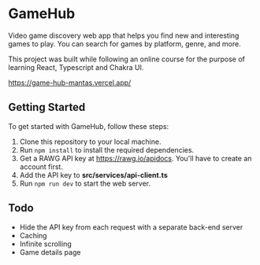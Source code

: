 # GameHub

Video game discovery web app that helps you find new and interesting games to play. You can search for games by platform, genre, and more. 

This project was built while following an online course for the purpose of learning React, Typescript and Chakra UI.

https://game-hub-mantas.vercel.app/

## Getting Started

To get started with GameHub, follow these steps:

1. Clone this repository to your local machine.
2. Run `npm install` to install the required dependencies.
3. Get a RAWG API key at https://rawg.io/apidocs. You'll have to create an account first. 
4. Add the API key to **src/services/api-client.ts**
5. Run `npm run dev` to start the web server.

## Todo
- Hide the API key from each request with a separate back-end server
- Caching
- Infinite scrolling
- Game details page
